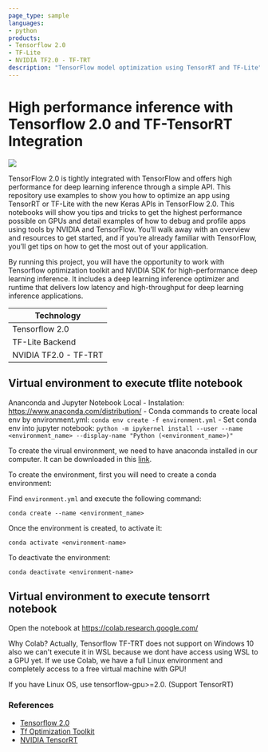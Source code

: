 ```yaml
---
page_type: sample
languages:
- python
products:
- Tensorflow 2.0
- TF-Lite
- NVIDIA TF2.0 - TF-TRT
description: "TensorFlow model optimization using TensorRT and TF-Lite"
---
```


# High performance inference with Tensorflow 2.0 and TF-TensorRT Integration

![](https://cdn-images-1.medium.com/max/1600/0*KvvRkxZfnZiROVqj)

TensorFlow 2.0 is tightly integrated with TensorFlow and offers high performance for deep learning inference through a simple API. This repository use examples to show you how to optimize an app using TensorRT or TF-Lite with the new Keras APIs in TensorFlow 2.0. This notebooks will show you tips and tricks to get the highest performance possible on GPUs and detail examples of how to debug and profile apps using tools by NVIDIA and TensorFlow. You’ll walk away with an overview and resources to get started, and if you’re already familiar with TensorFlow, you’ll get tips on how to get the most out of your application.

By running this project, you will have the opportunity to work with Tensorflow optimization toolkit and NVIDIA SDK for high-performance deep learning inference. It includes a deep learning inference optimizer and runtime that delivers low latency and high-throughput for deep learning inference applications.

|Technology|
|----------|
|Tensorflow 2.0 |
|TF-Lite Backend |
|NVIDIA TF2.0 - TF-TRT |

## Virtual environment to execute tflite notebook

Ananconda and Jupyter Notebook Local
    - Instalation: https://www.anaconda.com/distribution/
    - Conda commands to create local env by environment.yml: ```conda env create -f environment.yml```
    - Set conda env into jupyter notebook: ```python -m ipykernel install --user --name <environment_name> --display-name "Python (<environment_name>)"```

To create the virual environment, we need to have anaconda installed in our computer. It can be downloaded in this [link](https://www.anaconda.com/download/).

To create the environment, first you will need to create a conda environment:

Find `environment.yml` and execute the following command:

`conda create --name <environment_name>`

Once the environment is created, to activate it:

`conda activate <environment-name>`

To deactivate the environment:

`conda deactivate <environment-name>`

## Virtual environment to execute tensorrt notebook

Open the notebook at https://colab.research.google.com/

Why Colab? Actually, Tensorflow TF-TRT does not support on Windows 10 also we can't execute it in WSL because we dont have access using WSL to a GPU yet.
If we use Colab, we have a full Linux environment and completely access to a free virtual machine with GPU!

If you have Linux OS, use tensorflow-gpu>=2.0. (Support TensorRT)

### References

- [Tensorflow 2.0](https://www.tensorflow.org/learn)
- [Tf Optimization Toolkit](https://www.tensorflow.org/lite/guide/get_started)
- [NVIDIA TensorRT](https://developer.nvidia.com/tensorrt)